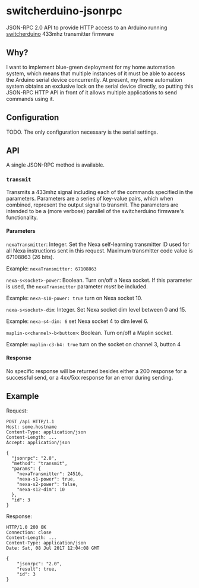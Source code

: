# switcherduino-jsonrpc

JSON-RPC 2.0 API to provide HTTP access to an Arduino running [switcherduino](https://github.com/ultrafez/switcherduino/) 433mhz transmitter firmware

## Why?

I want to implement blue-green deployment for my home automation system, which means that multiple instances of it must be able to access the Arduino serial device concurrently. At present, my home automation system obtains an exclusive lock on the serial device directly, so putting this JSON-RPC HTTP API in front of it allows multiple applications to send commands using it.

## Configuration

TODO. The only configuration necessary is the serial settings.

## API

A single JSON-RPC method is available.

### `transmit`

Transmits a 433mhz signal including each of the commands specified in the parameters. Parameters are a series of key-value pairs, which when combined, represent the output signal to transmit. The parameters are intended to be a (more verbose) parallel of the switcherduino firmware's functionality.

#### Parameters

`nexaTransmitter`: Integer. Set the Nexa self-learning transmitter ID used for all Nexa instructions sent in this request. Maximum transmitter code value is 67108863 (26 bits).

Example: `nexaTransmitter: 67108863`

`nexa-s<socket>-power`: Boolean. Turn on/off a Nexa socket. If this parameter is used, the `nexaTransmitter` parameter *must* be included.

Example: `nexa-s10-power: true` turn on Nexa socket 10.

`nexa-s<socket>-dim`: Integer. Set Nexa socket dim level between 0 and 15.

Example: `nexa-s4-dim: 6` set Nexa socket 4 to dim level 6.

`maplin-c<channel>-b<button>`: Boolean. Turn on/off a Maplin socket.

Example: `maplin-c3-b4: true` turn on the socket on channel 3, button 4

#### Response

No specific response will be returned besides either a 200 response for a successful send, or a 4xx/5xx response for an error during sending.


## Example

Request:

```
POST /api HTTP/1.1
Host: some.hostname
Content-Type: application/json
Content-Length: ...
Accept: application/json

{
  "jsonrpc": "2.0",
  "method": "transmit",
  "params": {
    "nexaTransmitter": 24516,
    "nexa-s1-power": true,
    "nexa-s2-power": false,
    "nexa-s12-dim": 10
  },
  "id": 3
}
```

Response:

```
HTTP/1.0 200 OK
Connection: close
Content-Length: ...
Content-Type: application/json
Date: Sat, 08 Jul 2017 12:04:08 GMT

{
    "jsonrpc": "2.0",
    "result": true,
    "id": 3
}
```
